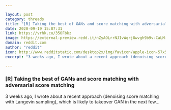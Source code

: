 ```yaml
---

layout: post
category: threads
title: "[R] Taking the best of GANs and score matching with adversarial score matching"
date: 2020-09-19 15:07:31
link: https://vrhk.co/35OFbkz
image: https://external-preview.redd.it/nZyAOLrrNJIvWqrj8wvgh9b9v-CaLM-5qp2dkKlX6IE.jpg?width=662&height=346.596858639&auto=webp&crop=662:346.596858639,smart&s=53d84e3803d85fa655c7204d4f5b93d666b74ed3
domain: reddit.com
author: "reddit"
icon: http://www.redditstatic.com/desktop2x/img/favicon/apple-icon-57x57.png
excerpt: "3 weeks ago, I wrote about a recent approach (denoising score matching with Langevin sampling), which is likely to takeover GAN in the next few..."

---
```


### [R] Taking the best of GANs and score matching with adversarial score matching

3 weeks ago, I wrote about a recent approach (denoising score matching with Langevin sampling), which is likely to takeover GAN in the next few...
